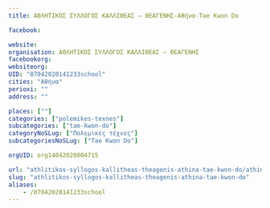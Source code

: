 ```yaml
---
title: ΑΘΛΗΤΙΚΟΣ ΣΥΛΛΟΓΟΣ ΚΑΛΛΙΘΕΑΣ – ΘΕΑΓΕΝΗΣ-Αθήνα-Tae Kwon Do

facebook:

website:
organisation: ΑΘΛΗΤΙΚΟΣ ΣΥΛΛΟΓΟΣ ΚΑΛΛΙΘΕΑΣ – ΘΕΑΓΕΝΗΣ
facebookorg:
websiteorg:
UID: "07042020141233school"
cities: "Αθήνα"
perioxi: ""
address: ""

places: [""]
categories: ["polemikes-texnes"]
subcategories: ["tae-kwon-do"]
categoryNoSLug: ["Πολεμικές τέχνες"]
subcategoriesNoSLug: ["Tae Kwon Do"]

orgUID: org14042020004715

url: "athlitikos-syllogos-kallitheas-theagenis-athina-tae-kwon-do/athina//"
slug: "athlitikos-syllogos-kallitheas-theagenis-athina-tae-kwon-do"
aliases:
    - /07042020141233school
---
```





